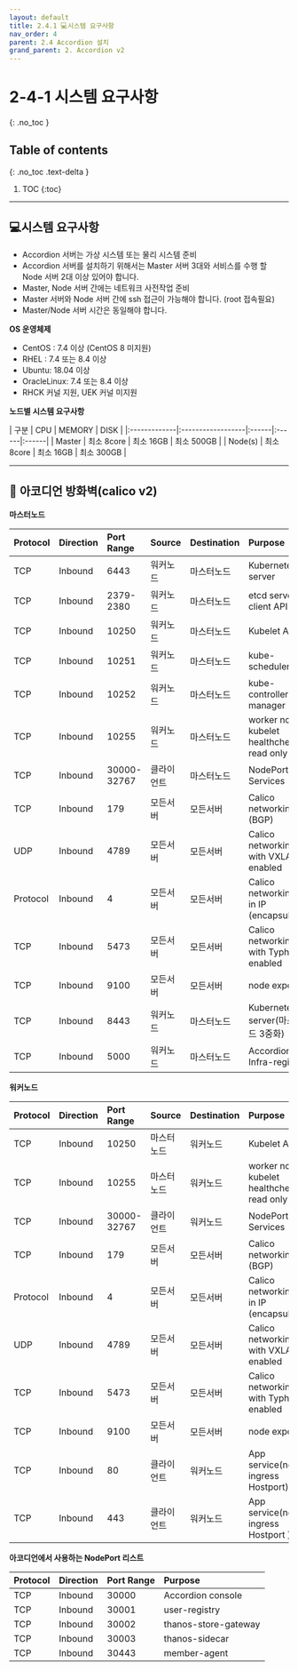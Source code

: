 ```yaml
---
layout: default
title: 2.4.1 💻시스템 요구사항
nav_order: 4
parent: 2.4 Accordion 설치
grand_parent: 2. Accordion v2
---
```


# 2-4-1 시스템 요구사항
{: .no_toc }

## Table of contents
{: .no_toc .text-delta }

1. TOC
{:toc}

---

## 💻시스템 요구사항
- Accordion 서버는 가상 시스템 또는 물리 시스템 준비
- Accordion 서버를 설치하기 위해서는 Master 서버 3대와 서비스를 수행 할 Node 서버 2대 이상 있어야 합니다.
- Master, Node 서버 간에는 네트워크 사전작업 준비
- Master 서버와 Node 서버 간에 ssh 접근이 가능해야 합니다. (root 접속필요)
- Master/Node 서버 시간은 동일해야 합니다.


**OS 운영체제**
- CentOS : 7.4 이상 (CentOS 8 미지원)
- RHEL : 7.4 또는 8.4 이상
- Ubuntu: 18.04 이상
- OracleLinux: 7.4 또는 8.4 이상
- RHCK 커널 지원, UEK 커널 미지원

**노드별 시스템 요구사항**

| 구분        | CPU | MEMORY | DISK |
|:-------------|:------------------|:------|:------|:------|
| Master       | 최소 8core | 최소 16GB  | 최소 500GB |
| Node(s)      | 최소 8core   | 최소 16GB | 최소 300GB |

---

## 📡 아코디언 방화벽(calico v2)

**마스터노드**

| Protocol	| Direction | 	Port Range |	Source	| Destination | Purpose |
|:----------|:----------|:-------------|:-----------|:------------|:--------|
| TCP	| Inbound	| 6443	| 워커노드	| 마스터노드	| Kubernetes API server |
| TCP	| Inbound	| 2379-2380	| 워커노드	| 마스터노드	| etcd server client API |
| TCP	| Inbound	| 10250	| 워커노드	| 마스터노드	| Kubelet API |
| TCP	| Inbound	| 10251	| 워커노드	| 마스터노드	| kube-scheduler |
| TCP	| Inbound	| 10252	| 워커노드	| 마스터노드	| kube-controller-manager |
| TCP	| Inbound	| 10255	| 워커노드	| 마스터노드	| worker node kubelet healthcheck read only |
| TCP	| Inbound	| 30000-32767	| 클라이언트	| 마스터노드	| NodePort Services |
| TCP	| Inbound	| 179	| 모든서버	| 모든서버	| Calico networking (BGP) |
| UDP	| Inbound	| 4789	| 모든서버	| 모든서버	| Calico networking with VXLAN enabled |
| Protocol	| Inbound	| 4	| 모든서버	| 모든서버	| Calico networking IP in IP (encapsulation) |
| TCP	| Inbound	| 5473	| 모든서버	| 모든서버	| Calico networking with Typha enabled |
| TCP	| Inbound	| 9100	| 모든서버	| 모든서버	| node exporter |
| TCP	| Inbound	| 8443	| 워커노드	| 마스터노드	| Kubernetes API server(마스터노드 3중화) |
| TCP	| Inbound	| 5000	| 워커노드	| 마스터노드	| Accordion local Infra-registry |
					
**워커노드**

| Protocol	| Direction | 	Port Range |	Source	| Destination | Purpose |
|:----------|:----------|:-------------|:-----------|:------------|:--------|
| TCP	| Inbound	| 10250	| 마스터노드	| 워커노드 | Kubelet API | 
| TCP	| Inbound	| 10255	| 마스터노드	| 워커노드	| worker node kubelet healthcheck read only | 
| TCP	| Inbound	| 30000-32767	| 클라이언트	| 워커노드	| NodePort Services | 
| TCP	| Inbound	| 179	| 모든서버	| 모든서버	| Calico networking (BGP) | 
| Protocol	| Inbound	| 4	| 모든서버	| 모든서버	| Calico networking IP in IP (encapsulation) | 
| UDP	| Inbound	| 4789	| 모든서버	| 모든서버	| Calico networking with VXLAN enabled | 
| TCP	| Inbound	| 5473	| 모든서버	| 모든서버	| Calico networking with Typha enabled | 
| TCP	| Inbound	| 9100	| 모든서버	| 모든서버	| node exporter | 
| TCP	| Inbound	| 80	| 클라이언트	| 워커노드	| App service(nginx-ingress Hostport) | 
| TCP	| Inbound	| 443	| 클라이언트	| 워커노드	| App service(nginx-ingress Hostport ) | 
					
**아코디언에서 사용하는 NodePort 리스트**					

| Protocol	| Direction | 	Port Range | Purpose |
|:----------|:----------|:-------------|:--------|
| TCP	| Inbound	| 30000			| Accordion console |
| TCP	| Inbound	| 30001			| user-registry |
| TCP	| Inbound	| 30002			| thanos-store-gateway | 
| TCP	| Inbound	| 30003			| thanos-sidecar | 
| TCP	| Inbound	| 30443			| member-agent | 

